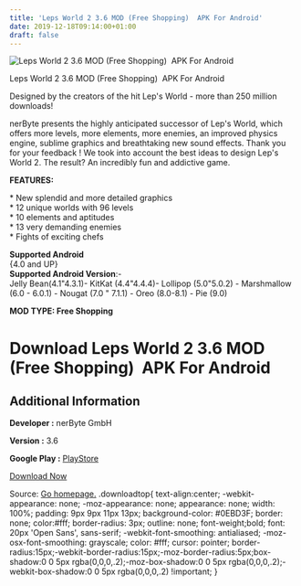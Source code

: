 ```yaml
---
title: 'Leps World 2 3.6 MOD (Free Shopping)  APK For Android'
date: 2019-12-18T09:14:00+01:00
draft: false
---
```


![Leps World 2 3.6 MOD (Free Shopping)  APK For Android](https://i2.wp.com/apkhome.net/wp-content/uploads/2019/11/Leps-World-2.png "Leps World 2 3.6 MOD (Free Shopping)  APK For Android")

  

Leps World 2 3.6 MOD (Free Shopping)  APK For Android

Designed by the creators of the hit Lep's World - more than 250 million downloads!

nerByte presents the highly anticipated successor of Lep's World, which offers more levels, more elements, more enemies, an improved physics engine, sublime graphics and breathtaking new sound effects. Thank you for your feedback ! We took into account the best ideas to design Lep's World 2. The result? An incredibly fun and addictive game.

**FEATURES:**

\* New splendid and more detailed graphics  
\* 12 unique worlds with 96 levels  
\* 10 elements and aptitudes  
\* 13 very demanding enemies  
\* Fights of exciting chefs

**Supported Android**  
{4.0 and UP}  
**Supported Android Version**:-  
Jelly Bean(4.1"4.3.1)- KitKat (4.4"4.4.4)- Lollipop (5.0"5.0.2) - Marshmallow (6.0 - 6.0.1) - Nougat (7.0 " 7.1.1) - Oreo (8.0-8.1) - Pie (9.0)

**MOD TYPE: Free Shopping**

Download Leps World 2 3.6 MOD (Free Shopping)  APK For Android
===============================================================

Additional Information
----------------------

**Developer :** nerByte GmbH

**Version :** 3.6

**Google Play :** [PlayStore](https://play.google.com/store/apps/details?id=at.ner.lepsWorld2)

  

[Download Now](https://store4app.co/post/leps-world-2-3-6-mod-free-shopping-apk-for-android_1574516166)

  
Source: [Go homepage.](https://store4app.co/post/leps-world-2-3-6-mod-free-shopping-apk-for-android_1574516166) .downloadtop{ text-align:center; -webkit-appearance: none; -moz-appearance: none; appearance: none; width: 100%; padding: 9px 9px 11px 13px; background-color: #0EBD3F; border: none; color:#fff; border-radius: 3px; outline: none; font-weight;bold; font: 20px 'Open Sans', sans-serif; -webkit-font-smoothing: antialiased; -moz-osx-font-smoothing: grayscale; color: #fff; cursor: pointer; border-radius:15px;-webkit-border-radius:15px;-moz-border-radius:5px;box-shadow:0 0 5px rgba(0,0,0,.2);-moz-box-shadow:0 0 5px rgba(0,0,0,.2);-webkit-box-shadow:0 0 5px rgba(0,0,0,.2) !important; }